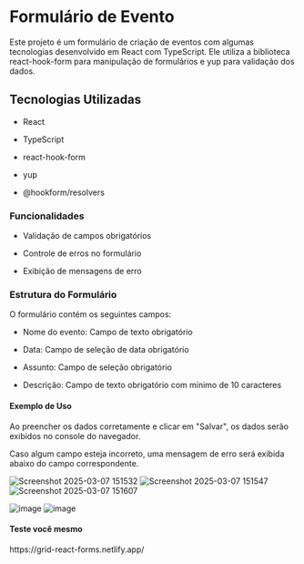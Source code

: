 <h1>Formulário de Evento</h1>

Este projeto é um formulário de criação de eventos com algumas tecnologias desenvolvido em React com TypeScript. Ele utiliza a biblioteca react-hook-form para manipulação de formulários e yup para validação dos dados.

<h2>Tecnologias Utilizadas</h2>

- React

- TypeScript

- react-hook-form

- yup

- @hookform/resolvers

<h3>Funcionalidades</h3>

- Validação de campos obrigatórios

- Controle de erros no formulário

- Exibição de mensagens de erro

<h3>Estrutura do Formulário</h3>

O formulário contém os seguintes campos:

- Nome do evento: Campo de texto obrigatório

- Data: Campo de seleção de data obrigatório

- Assunto: Campo de seleção obrigatório

- Descrição: Campo de texto obrigatório com mínimo de 10 caracteres

<h4>Exemplo de Uso</h4>

Ao preencher os dados corretamente e clicar em "Salvar", os dados serão exibidos no console do navegador.

Caso algum campo esteja incorreto, uma mensagem de erro será exibida abaixo do campo correspondente.

![Screenshot 2025-03-07 151532](https://github.com/user-attachments/assets/55125d86-b891-423b-a961-fb45192326ba)
![Screenshot 2025-03-07 151547](https://github.com/user-attachments/assets/bafbe753-a1e7-48fe-a18a-1c3b192454da)
![Screenshot 2025-03-07 151607](https://github.com/user-attachments/assets/ebc9871a-d3fb-452b-8c8f-131a658a5be2)



![image](https://github.com/user-attachments/assets/afb69af7-ca90-49df-810e-6859f8725704)
![image](https://github.com/user-attachments/assets/2de8b6c2-58ec-49cb-88ed-caa7072c6482)

<h4>Teste você mesmo</h4>
https://grid-react-forms.netlify.app/




